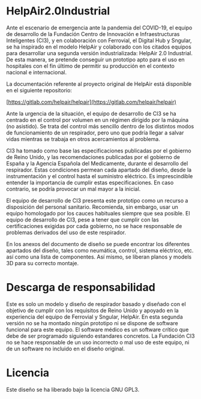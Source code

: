 # HelpAir2.0Industrial
Ante el escenario de emergencia ante la pandemia del COVID-19, el equipo de desarrollo de la Fundación Centro de Innovación e Infraestructuras Inteligentes (CI3), y en colaboración con Ferrovial, el Digital Hub y Sngular, se ha inspirado en el modelo HelpAir y colaborado con los citados equipos para desarrollar una segunda versión industrializada: HelpAir 2.0 Industrial. De esta manera, se pretende conseguir un prototipo apto para el uso en hospitales con el fin último de permitir su producción en el contexto nacional e internacional.

La documentación referente al proyecto original de HelpAir está disponible en el siguiente repositorio:

[https://gitlab.com/helpair/helpair](https://gitlab.com/helpair/helpair)

Ante la urgencia de la situación, el equipo de desarrollo de CI3 se ha centrado en el control por volumen en un régimen dirigido por la máquina (no asistido). Se trata del control más sencillo dentro de los distintos modos de funcionamiento de un respirador, pero uno que podría llegar a salvar vidas mientras se trabaja en otros acercamientos al problema.

CI3 ha tomado como base las especificaciones publicadas por el gobierno de Reino Unido, y las recomendaciones publicadas por el gobierno de España y la Agencia Española del Medicamente, durante el desarrollo del respirador. Estas condiciones permean cada apartado del diseño, desde la instrumentación y el control hasta el suministro eléctrico. Es imprescindible entender la importancia de cumplir estas especificaciones. En caso contrario, se podría provocar un mal mayor a la inicial. 

El equipo de desarrollo de CI3 presenta este prototipo como un recurso a disposición del personal sanitario. Recomienda, sin embargo, usar un equipo homologado por los cauces habituales siempre que sea posible. El equipo de desarrollo de CI3, pese a tener que cumplir con las certificaciones exigidas por cada gobierno, no se hace responsable de problemas derivados del uso de este respirador. 

En los anexos del documento de diseño se puede encontrar los diferentes apartados del diseño, tales como neumática, control, sistema eléctrico, etc. así como una lista de componentes. Así mismo, se liberan planos y models 3D para su correcto montaje.

# Descarga de responsabilidad
Este es solo un modelo y diseño de respirador basado y diseñado con el objetivo de cumplir con los requisitos de Reino Unido y apoyado en la experiencia del equipo de Ferrovial y Sngular, HelpAir. 
En esta segunda versión no se ha montado ningún prototipo ni se dispone de software funcional para este equipo. El software médico es un software crítico que debe de ser programado siguiendo estandares concretos. La Fundación CI3 no se hace responsable de un uso incorrecto o mal uso de este equipo, ni de un software no incluido en el diseño original.

# Licencia
Este diseño se ha liberado bajo la licencia GNU GPL3.